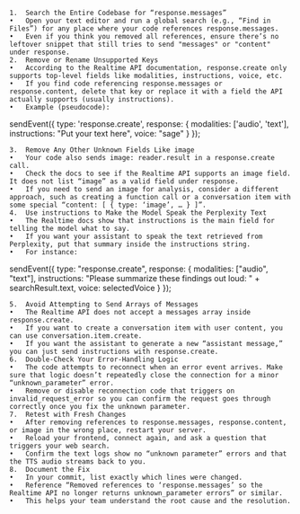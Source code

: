 	1.	Search the Entire Codebase for “response.messages”
	•	Open your text editor and run a global search (e.g., “Find in Files”) for any place where your code references response.messages.
	•	Even if you think you removed all references, ensure there’s no leftover snippet that still tries to send "messages" or "content" under response.
	2.	Remove or Rename Unsupported Keys
	•	According to the Realtime API documentation, response.create only supports top-level fields like modalities, instructions, voice, etc.
	•	If you find code referencing response.messages or response.content, delete that key or replace it with a field the API actually supports (usually instructions).
	•	Example (pseudocode):

sendEvent({
  type: 'response.create',
  response: {
    modalities: ['audio', 'text'],
    instructions: "Put your text here",
    voice: "sage"
  }
});


	3.	Remove Any Other Unknown Fields Like image
	•	Your code also sends image: reader.result in a response.create call.
	•	Check the docs to see if the Realtime API supports an image field. It does not list “image” as a valid field under response.
	•	If you need to send an image for analysis, consider a different approach, such as creating a function call or a conversation item with some special “content: [ { type: ‘image’, … } ]”.
	4.	Use instructions to Make the Model Speak the Perplexity Text
	•	The Realtime docs show that instructions is the main field for telling the model what to say.
	•	If you want your assistant to speak the text retrieved from Perplexity, put that summary inside the instructions string.
	•	For instance:

sendEvent({
  type: "response.create",
  response: {
    modalities: ["audio", "text"],
    instructions: "Please summarize these findings out loud: " + searchResult.text,
    voice: selectedVoice
  }
});


	5.	Avoid Attempting to Send Arrays of Messages
	•	The Realtime API does not accept a messages array inside response.create.
	•	If you want to create a conversation item with user content, you can use conversation.item.create.
	•	If you want the assistant to generate a new “assistant message,” you can just send instructions with response.create.
	6.	Double-Check Your Error-Handling Logic
	•	The code attempts to reconnect when an error event arrives. Make sure that logic doesn’t repeatedly close the connection for a minor “unknown_parameter” error.
	•	Remove or disable reconnection code that triggers on invalid_request_error so you can confirm the request goes through correctly once you fix the unknown parameter.
	7.	Retest with Fresh Changes
	•	After removing references to response.messages, response.content, or image in the wrong place, restart your server.
	•	Reload your frontend, connect again, and ask a question that triggers your web search.
	•	Confirm the text logs show no “unknown parameter” errors and that the TTS audio streams back to you.
	8.	Document the Fix
	•	In your commit, list exactly which lines were changed.
	•	Reference “Removed references to ‘response.messages’ so the Realtime API no longer returns unknown_parameter errors” or similar.
	•	This helps your team understand the root cause and the resolution.